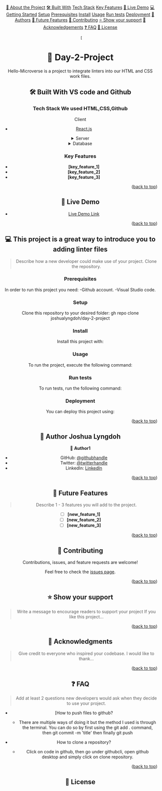 <a name="readme-top"></a>

<div align="center">

 [📖 About the Project](#about-project)
   [🛠 Built With](#built-with)
    [Tech Stack](#tech-stack)
     [Key Features](#key-features)
   [🚀 Live Demo](#live-demo)
 [💻 Getting Started](#getting-started)
   [Setup](#setup)
   [Prerequisites](#prerequisites)
   [Install](#install)
   [Usage](#usage)
   [Run tests](#run-tests)
   [Deployment](#triangular_flag_on_post-deployment)
 [👥 Authors](#authors)
 [🔭 Future Features](#future-features)
 [🤝 Contributing](#contributing)
 [⭐️ Show your support](#support)
 [🙏 Acknowledgements](#acknowledgements)
 [❓ FAQ](#faq)
 [📝 License](#license)

     [

# 📖 <a name="about-project">Day-2-Project</a>

Hello-Microverse is a project to integrate linters into our HTML and CSS work files.

## 🛠 Built With <a name="built-with">VS code and Github</a>

### Tech Stack <a name="tech-stack">We used HTML,CSS,Github</a>

  <summary>Client</summary>
  <ul>
    <li><a href="https://reactjs.org/">React.js</a></li>
  </ul>
</details>

<details>
  <summary>Server</summary>
  <ul>
    <li><a href="https://expressjs.com/">Express.js</a></li>
  </ul>
</details>

<details>
<summary>Database</summary>
  <ul>
    <li><a href="https://www.postgresql.org/">PostgreSQL</a></li>
  </ul>
</details>

### Key Features <a name="key-features"></a>

- **[key_feature_1]**
- **[key_feature_2]**
- **[key_feature_3]**

<p align="right">(<a href="#readme-top">back to top</a>)</p>


## 🚀 Live Demo <a name="live-demo"></a>

- [Live Demo Link](https://yourdeployedapplicationlink.com)

<p align="right">(<a href="#readme-top">back to top</a>)</p>


## 💻 <a name="getting-started">This project is a great way to introduce you to adding linter files</a>

> Describe how a new developer could make use of your project.
Clone the repository.

### Prerequisites

In order to run this project you need:
-Github account.
-Visual Studio code.

### Setup

Clone this repository to your desired folder:
gh repo clone joshualyngdoh/day-2-project


### Install

Install this project with:


### Usage

To run the project, execute the following command:


### Run tests

To run tests, run the following command:


### Deployment

You can deploy this project using:


<p align="right">(<a href="#readme-top">back to top</a>)</p>


## 👥 Author <a name="authors">Joshua Lyngdoh</a>

👤 **Author1**

- GitHub: [@githubhandle](https://github.com/joshualyngdoh)
- Twitter: [@twitterhandle](https://twitter.com/joshualyngdoh08)
- LinkedIn: [LinkedIn](https://linkedin.com/in/joshualyngdoh)


<p align="right">(<a href="#readme-top">back to top</a>)</p>


## 🔭 Future Features <a name="future-features"></a>

> Describe 1 - 3 features you will add to the project.
- [ ] **[new_feature_1]**
- [ ] **[new_feature_2]**
- [ ] **[new_feature_3]**

<p align="right">(<a href="#readme-top">back to top</a>)</p>


## 🤝 Contributing <a name="contributing"></a>

Contributions, issues, and feature requests are welcome!

Feel free to check the [issues page](../../issues/).

<p align="right">(<a href="#readme-top">back to top</a>)</p>


## ⭐️ Show your support <a name="support"></a>

> Write a message to encourage readers to support your project
If you like this project...

<p align="right">(<a href="#readme-top">back to top</a>)</p>


## 🙏 Acknowledgments <a name="acknowledgements"></a>

> Give credit to everyone who inspired your codebase.
I would like to thank...

<p align="right">(<a href="#readme-top">back to top</a>)</p>



## ❓ FAQ <a name="faq"></a>

> Add at least 2 questions new developers would ask when they decide to use your project.
- [How to push files to github?

  - There are multiple ways of doing it but the method I used is through the terminal. 
     You can do so by first using the git add . command, then git commit -m 'title'
     then finally git push

- How to clone a repository?

  - Click on code in github, then go under githubcli, open github desktop and simply click on clone repository.


<p align="right">(<a href="#readme-top">back to top</a>)</p>

<!-- LICENSE -->

## 📝 License <a name="license"></a>
